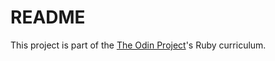 # README

This project is part of the <a href="https://www.theodinproject.com/lessons/ruby-on-rails-members-only">The Odin Project</a>'s Ruby curriculum.
